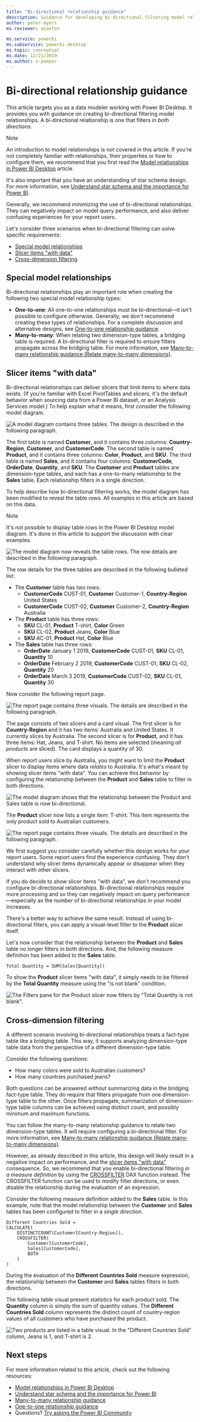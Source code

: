 ```yaml
---
title: "Bi-directional relationship guidance"
description: Guidance for developing bi-directional filtering model relationships.
author: peter-myers
ms.reviewer: asaxton

ms.service: powerbi
ms.subservice: powerbi-desktop
ms.topic: conceptual
ms.date: 12/21/2019
ms.author: v-pemyer
---
```


# Bi-directional relationship guidance

This article targets you as a data modeler working with Power BI Desktop. It provides you with guidance on creating bi-directional filtering model relationships. A bi-directional relationship is one that filters in _both directions_.

> [!NOTE]
> An introduction to model relationships is not covered in this article. If you're not completely familiar with relationships, their properties or how to configure them, we recommend that you first read the [Model relationships in Power BI Desktop](../desktop-relationships-understand.md) article.
>
> It's also important that you have an understanding of star schema design. For more information, see [Understand star schema and the importance for Power BI](star-schema.md).

 Generally, we recommend minimizing the use of bi-directional relationships. They can negatively impact on model query performance, and also deliver confusing experiences for your report users.

Let's consider three scenarios when bi-directional filtering can solve specific requirements:

- [Special model relationships](#special-model-relationships)
- [Slicer items "with data"](#slicer-items-with-data)
- [Cross-dimension filtering](#cross-dimension-filtering)

## Special model relationships

Bi-directional relationships play an important role when creating the following two special model relationship types:

- **One-to-one**: All one-to-one relationships must be bi-directional—it isn't possible to configure otherwise. Generally, we don't recommend creating these types of relationships. For a complete discussion and alternative designs, see [One-to-one relationship guidance](relationships-one-to-one.md).
- **Many-to-many**: When relating two dimension-type tables, a bridging table is required. A bi-directional filter is required to ensure filters propagate across the bridging table. For more information, see [Many-to-many relationship guidance (Relate many-to-many dimensions)](relationships-many-to-many.md#relate-many-to-many-dimensions).

## Slicer items "with data"

Bi-directional relationships can deliver slicers that limit items to where data exists. (If you're familiar with Excel PivotTables and slicers, it's the default behavior when sourcing data from a Power BI dataset, or an Analysis Services model.) To help explain what it means, first consider the following model diagram.

![A model diagram contains three tables. The design is described in the following paragraph.](media/relationships-bidirectional-filtering/sales-model-diagram.png)

The first table is named **Customer**, and it contains three columns: **Country-Region**, **Customer**, and **CustomerCode**. The second table is named **Product**, and it contains three columns: **Color**, **Product**, and **SKU**. The third table is named **Sales**, and it contains four columns: **CustomerCode**, **OrderDate**, **Quantity**, and **SKU**. The **Customer** and **Product** tables are dimension-type tables, and each has a one-to-many relationship to the **Sales** table. Each relationship filters in a single direction.

To help describe how bi-directional filtering works, the model diagram has been modified to reveal the table rows. All examples in this article are based on this data.

> [!NOTE]
> It's not possible to display table rows in the Power BI Desktop model diagram. It's done in this article to support the discussion with clear examples.

![The model diagram now reveals the table rows. The row details are described in the following paragraph.](media/relationships-bidirectional-filtering/sales-model-diagram-rows.png)

The row details for the three tables are described in the following bulleted list:

- The **Customer** table has two rows:
  - **CustomerCode** CUST-01, **Customer** Customer-1, **Country-Region** United States
  - **CustomerCode** CUST-02, **Customer** Customer-2, **Country-Region** Australia
- The **Product** table has three rows:
  - **SKU** CL-01, **Product** T-shirt, **Color** Green
  - **SKU** CL-02, **Product** Jeans, **Color** Blue
  - **SKU** AC-01, **Product** Hat, **Color** Blue
- The **Sales** table has three rows:
  - **OrderDate** January 1 2019, **CustomerCode** CUST-01, **SKU** CL-01, **Quantity** 10
  - **OrderDate** February 2 2019, **CustomerCode** CUST-01, **SKU** CL-02, **Quantity** 20
  - **OrderDate** March 3 2019, **CustomerCode** CUST-02, **SKU** CL-01, **Quantity** 30

Now consider the following report page.

![The report page contains three visuals. The details are described in the following paragraph.](media/relationships-bidirectional-filtering/sales-report-no-bi-directional-filter.png)

The page consists of two slicers and a card visual. The first slicer is for **Country-Region** and it has two items: Australia and United States. It currently slices by Australia. The second slicer is for **Product**, and it has three items: Hat, Jeans, and T-shirt. No items are selected (meaning _all products_ are sliced). The card displays a quantity of 30.

When report users slice by Australia, you might want to limit the **Product** slicer to display items where data _relates_ to Australia. It's what's meant by showing slicer items "with data". You can achieve this behavior by configuring the relationship between the **Product** and **Sales** table to filter in both directions.

![The model diagram shows that the relationship between the Product and Sales table is now bi-directional.](media/relationships-bidirectional-filtering/sales-model-diagram-rows-bi-directional-filter.png)

The **Product** slicer now lists a single item: T-shirt. This item represents the only product sold to Australian customers.

![The report page contains three visuals. The details are described in the following paragraph.](media/relationships-bidirectional-filtering/sales-report-bi-directional-filter.png)

We first suggest you consider carefully whether this design works for your report users. Some report users find the experience confusing. They don't understand why slicer items dynamically appear or disappear when they interact with other slicers.

If you do decide to show slicer items "with data", we don't recommend you configure bi-directional relationships. Bi-directional relationships require more processing and so they can negatively impact on query performance—especially as the number of bi-directional relationships in your model increases.

There's a better way to achieve the same result. Instead of using bi-directional filters, you can apply a visual-level filter to the **Product** slicer itself.

Let's now consider that the relationship between the **Product** and **Sales** table no longer filters in both directions. And, the following measure definition has been added to the **Sales** table.

```dax
Total Quantity = SUM(Sales[Quantity])
```

To show the **Product** slicer items "with data", it simply needs to be filtered by the **Total Quantity** measure using the "is not blank" condition.

![The Filters pane for the Product slicer now filters by "Total Quantity is not blank".](media/relationships-bidirectional-filtering/filter-product-slicer-measure-is-not-blank.png)

## Cross-dimension filtering

A different scenario involving bi-directional relationships treats a fact-type table like a bridging table. This way, it supports analyzing dimension-type table data from the perspective of a different dimension-type table.

Consider the following questions:

- How many colors were sold to Australian customers?
- How many countries purchased jeans?

Both questions can be answered _without_ summarizing data in the bridging fact-type table. They do require that filters propagate from one dimension-type table to the other. Once filters propagate, summarization of dimension-type table columns can be achieved using distinct count, and possibly minimum and maximum functions.

You can follow the many-to-many relationship guidance to relate two dimension-type tables. It will require configuring a bi-directional filter. For more information, see [Many-to-many relationship guidance (Relate many-to-many dimensions)](relationships-many-to-many.md#relate-many-to-many-dimensions).

However, as already described in this article, this design will likely result in a negative impact on performance, and the [slicer items "with data"](#slicer-items-with-data) consequence. So, we recommend that you enable bi-directional filtering _in a measure definition_ by using the [CROSSFILTER](/dax/crossfilter-function) DAX function instead. The CROSSFILTER function can be used to modify filter directions, or even disable the relationship during the evaluation of an expression.

Consider the following measure definition added to the **Sales** table. In this example, note that the model relationship between the **Customer** and **Sales** tables has been configured to filter in a _single direction_.

```dax
Different Countries Sold = 
CALCULATE(
    DISTINCTCOUNT(Customer[Country-Region]),
    CROSSFILTER(
        Customer[CustomerCode],
        Sales[CustomerCode],
        BOTH
    )
)
```

During the evaluation of the **Different Countries Sold** measure expression, the relationship between the **Customer** and **Sales** tables filters in both directions.

The following table visual present statistics for each product sold. The **Quantity** column is simply the sum of quantity values. The **Different Countries Sold** column represents the distinct count of country-region values of all customers who have purchased the product.

![Two products are listed in a table visual. In the "Different Countries Sold" column, Jeans is 1, and T-shirt is 2.](media/relationships-bidirectional-filtering/country-sales-crossfilter-function.png)

## Next steps

For more information related to this article, check out the following resources:

- [Model relationships in Power BI Desktop](../desktop-relationships-understand.md)
- [Understand star schema and the importance for Power BI](star-schema.md)
- [Many-to-many relationship guidance](relationships-many-to-many.md)
- [One-to-one relationship guidance](relationships-one-to-one.md)
- Questions? [Try asking the Power BI Community](https://community.powerbi.com/)
